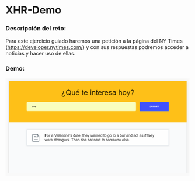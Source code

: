 # XHR-Demo

### Descripción del reto: 
Para este ejercicio guiado haremos una petición a la página del NY Times (https://developer.nytimes.com/) y con sus respuestas podremos acceder a noticias y hacer uso de ellas.

### Demo:
![Demo](public/assets/images/demo.png)
